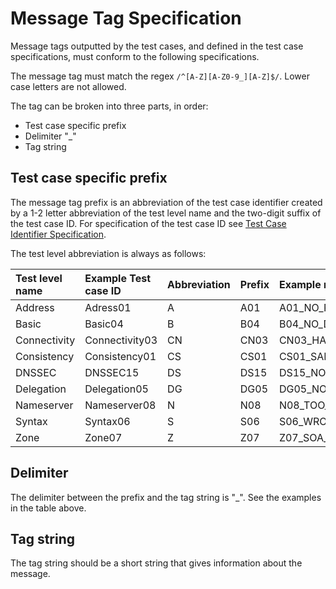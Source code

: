 # Message Tag Specification

Message tags outputted by the test cases, and defined in the test case
specifications, must conform to the following specifications.

The message tag must match the regex `/^[A-Z][A-Z0-9_][A-Z]$/`. Lower case
letters are not allowed.

The tag can be broken into three parts, in order:

* Test case specific prefix
* Delimiter "_"
* Tag string

## Test case specific prefix

The message tag prefix is an abbreviation of the test case identifier created by
a 1-2 letter abbreviation of the test level name and the two-digit suffix of the
test case ID. For specification of the test case ID see
[Test Case Identifier Specification].

The test level abbreviation is always as follows:

Test level name  | Example Test case ID   | Abbreviation| Prefix  | Example message tag
:----------------|:-----------------------|:------------|:--------|:-------------------
Address          | Adress01               | A           | A01     | A01_NO_RESPONSE
Basic            | Basic04                | B           | B04     | B04_NO_DATA
Connectivity     | Connectivity03         | CN          | CN03    | CN03_HAS_DATA
Consistency      | Consistency01          | CS          | CS01    | CS01_SAME_VALUE
DNSSEC           | DNSSEC15               | DS          | DS15    | DS15_NO_KEY
Delegation       | Delegation05           | DG          | DG05    | DG05_NO_GLUE
Nameserver       | Nameserver08           | N           | N08     | N08_TOO_FEW_NS
Syntax           | Syntax06               | S           | S06     | S06_WRONG_FORMAT
Zone             | Zone07                 | Z           | Z07     | Z07_SOA_RESTRY

## Delimiter

The delimiter between the prefix and the tag string is "_". See the examples in
the table above.

## Tag string

The tag string should be a short string that gives information about the message.


[Test Case Identifier Specification]:   TestCaseIdentifierSpecification.md
